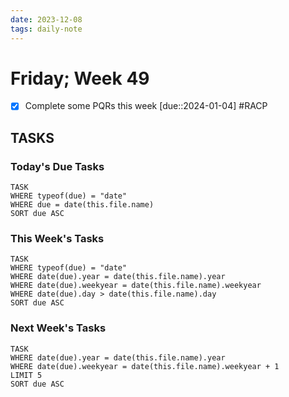 ```yaml
---
date: 2023-12-08
tags: daily-note
---
```


#  Friday; Week  49

- [x] Complete some PQRs this week [due::2024-01-04] #RACP

## TASKS

### Today's Due Tasks
```dataview
TASK 
WHERE typeof(due) = "date"
WHERE due = date(this.file.name)
SORT due ASC
```

### This Week's Tasks
```dataview
TASK 
WHERE typeof(due) = "date"
WHERE date(due).year = date(this.file.name).year
WHERE date(due).weekyear = date(this.file.name).weekyear
WHERE date(due).day > date(this.file.name).day
SORT due ASC
```

### Next Week's Tasks
```dataview
TASK 
WHERE date(due).year = date(this.file.name).year
WHERE date(due).weekyear = date(this.file.name).weekyear + 1
LIMIT 5
SORT due ASC
```